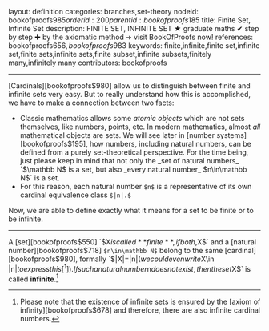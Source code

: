layout: definition
categories: branches,set-theory
nodeid: bookofproofs$985
orderid: 200
parentid: bookofproofs$185
title: Finite Set, Infinite Set
description: FINITE SET, INFINITE SET ★ graduate maths ✔ step by step ✚ by the axiomatic method ➜ visit BookOfProofs now!
references: bookofproofs$656,bookofproofs$983
keywords: finite,infinite,finite set,infinite set,finite sets,infinite sets,finite subset,infinite subsets,finitely many,infinitely many
contributors: bookofproofs

---
[Cardinals][bookofproofs$980] allow us to distinguish between finite and infinite sets very easy. But to really understand how this is accomplished, we have to make a connection between two facts:

* Classic mathematics allows some _atomic objects_ which are not sets themselves, like numbers, points, etc. In modern mathematics, almost _all_ mathematical objects are sets. We will see later in [number systems][bookofproofs$195], how numbers, including natural numbers, can be defined from a purely set-theoretical perspective. For the time being, just please keep in mind that not only the _set of natural numbers_ `$\mathbb N$` is a set, but also _every natural number_ `$n\in\mathbb N$` is a set. 
* For this reason, each natural number `$n$` is a representative of its own cardinal equivalence class `$|n|.$`

Now, we are able to define exactly what it means for a set to be finite or to be infinite.

---

A [set][bookofproofs$550] `$X$` is called **finite**, if both, `$X$` and a [natural number][bookofproofs$718] `$n\in\mathbb N$` belong to the same [cardinal][bookofproofs$980], formally `$|X|=|n|$` (we could even write `$X\in |n|$` to express this[^1]). If such a natural number `$n$` does not exist, then the set `$X$` is called **infinite**.[^2] 

[^1]: Please note that the cardinal `$|n|$` is an equivalence class, by definition, and must not to be mixed up with the absolute value of `$|n|$`, with the same notation! This fact justifies the notation `$X\in |n|.$`

[^2]: Please note that the existence of infinite sets is ensured by the [axiom of infinity][bookofproofs$678] and therefore, there are also infinite cardinal numbers.
